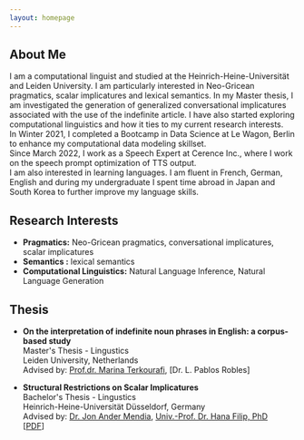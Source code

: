 ```yaml
---
layout: homepage
---
```


## About Me

I am a computational linguist and studied at the Heinrich-Heine-Universität and Leiden University. I am particularly interested in Neo-Gricean pragmatics, scalar implicatures and lexical semantics. In my Master thesis, I am investigated the generation of generalized conversational implicatures associated with the use of the indefinite article. I have also started exploring computational linguistics and how it ties to my current research interests.
<br>
In Winter 2021, I completed a Bootcamp in Data Science at Le Wagon, Berlin to enhance my computational data modeling skillset.
<br>
Since March 2022, I work as a Speech Expert at Cerence Inc., where I work on the speech prompt optimization of TTS output.
<br>
I am also interested in learning languages. I am fluent in French, German, English and during my undergraduate I spent time abroad in Japan and South Korea to further improve my language skills.

## Research Interests

- **Pragmatics:**  Neo-Gricean pragmatics, conversational implicatures, scalar implicatures
- **Semantics :** lexical semantics
- **Computational Linguistics:** Natural Language Inference, Natural Language Generation

## Thesis

- **On the interpretation of indefinite noun phrases in English: a corpus-based study**
  <br>
  Master's Thesis - Lingustics
  <br>
  Leiden University, Netherlands
  <br>
  Advised by: [Prof.dr. Marina Terkourafi](https://www.universiteitleiden.nl/en/staffmembers/marina-terkourafi), [Dr. L. Pablos Robles]

- **Structural Restrictions on Scalar Implicatures**
  <br>
  Bachelor's Thesis - Lingustics
  <br>
  Heinrich-Heine-Universität Düsseldorf, Germany
  <br>
  Advised by: [Dr. Jon Ander Mendia](https://jamendia.github.io), [Univ.-Prof. Dr. Hana Filip, PhD](https://hanafilip.com)
  <br>
  [[PDF](BA.pdf)]
